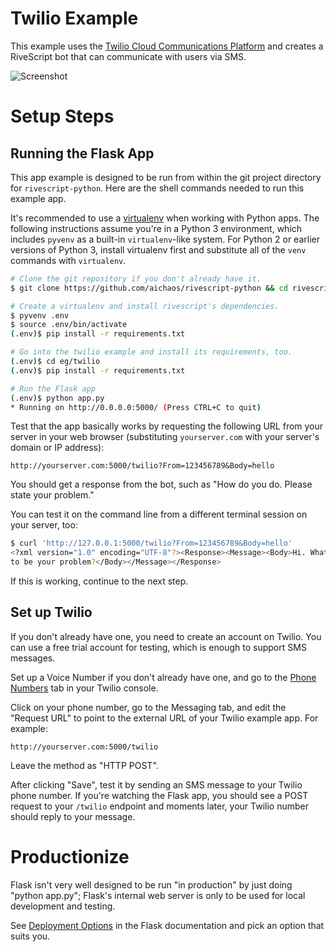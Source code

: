 # Twilio Example

This example uses the [Twilio Cloud Communications Platform](https://www.twilio.com/)
and creates a RiveScript bot that can communicate with users via SMS.

![Screenshot](https://raw.github.com/aichaos/rivescript-python/master/eg/twilio/screenshot.png)

# Setup Steps

## Running the Flask App

This app example is designed to be run from within the git project directory for
`rivescript-python`. Here are the shell commands needed to run this example app.

It's recommended to use a [virtualenv](https://virtualenv.readthedocs.org/en/latest/)
when working with Python apps. The following instructions assume you're in a
Python 3 environment, which includes `pyvenv` as a built-in `virtualenv`-like
system. For Python 2 or earlier versions of Python 3, install virtualenv first
and substitute all of the `venv` commands with `virtualenv`.

```bash
# Clone the git repository if you don't already have it.
$ git clone https://github.com/aichaos/rivescript-python && cd rivescript-python

# Create a virtualenv and install rivescript's dependencies.
$ pyvenv .env
$ source .env/bin/activate
(.env)$ pip install -r requirements.txt

# Go into the twilio example and install its requirements, too.
(.env)$ cd eg/twilio
(.env)$ pip install -r requirements.txt

# Run the Flask app
(.env)$ python app.py
* Running on http://0.0.0.0:5000/ (Press CTRL+C to quit)
```

Test that the app basically works by requesting the following URL from your
server in your web browser (substituting `yourserver.com` with your server's
domain or IP address):

`http://yourserver.com:5000/twilio?From=123456789&Body=hello`

You should get a response from the bot, such as "How do you do. Please state
your problem."

You can test it on the command line from a different terminal session on your
server, too:

```bash
$ curl 'http://127.0.0.1:5000/twilio?From=123456789&Body=hello'
<?xml version="1.0" encoding="UTF-8"?><Response><Message><Body>Hi. What seems
to be your problem?</Body></Message></Response>
```

If this is working, continue to the next step.

## Set up Twilio

If you don't already have one, you need to create an account on Twilio. You can
use a free trial account for testing, which is enough to support SMS messages.

Set up a Voice Number if you don't already have one, and go to the
[Phone Numbers](https://www.twilio.com/user/account/voice/phone-numbers) tab in
your Twilio console.

Click on your phone number, go to the Messaging tab, and edit the "Request URL"
to point to the external URL of your Twilio example app. For example:

`http://yourserver.com:5000/twilio`

Leave the method as "HTTP POST".

After clicking "Save", test it by sending an SMS message to your Twilio phone
number. If you're watching the Flask app, you should see a POST request to your
`/twilio` endpoint and moments later, your Twilio number should reply to your
message.

# Productionize

Flask isn't very well designed to be run "in production" by just doing
"python app.py"; Flask's internal web server is only to be used for local
development and testing.

See [Deployment Options](http://flask.pocoo.org/docs/0.10/deploying/) in the
Flask documentation and pick an option that suits you.
